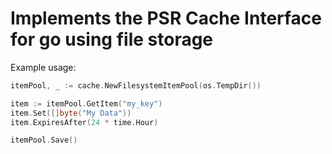 # Implements the PSR Cache Interface for go using file storage


Example usage:

```go
itemPool, _ := cache.NewFilesystemItemPool(os.TempDir())

item := itemPool.GetItem("my_key")
item.Set([]byte("My Data"))
item.ExpiresAfter(24 * time.Hour)

itemPool.Save()
```
